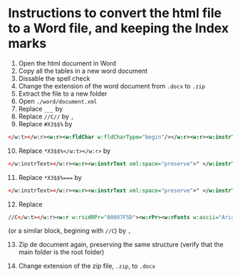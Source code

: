 # Instructions to convert the html file to a Word file, and keeping the Index marks
1. Open the html document in Word
2. Copy all the tables in a new word document
3. Dissable the spell check
4. Change the extension of the word document from `.docx` to `.zip`
5. Extract the file to a new folder
6. Open `./word/document.xml`
7. Replace `___` by ` `
8. Replace `//C//` by `, `
9. Replace `#X3$$%` by 
```xml
</w:t></w:r><w:r><w:fldChar w:fldCharType="begin"/></w:r><w:r><w:instrText xml:space="preserve"> XE "</w:instrText></w:r><w:r><w:instrText>
```
10. Replace `*X3$$%</w:t></w:r>` by 
``` xml
</w:instrText></w:r><w:r><w:instrText xml:space="preserve">" </w:instrText></w:r><w:r><w:fldChar w:fldCharType="end"/></w:r>
```
11. Replace `*X3$$%===` by     
``` xml
</w:instrText></w:r><w:r><w:instrText xml:space="preserve">" </w:instrText></w:r><w:r><w:fldChar w:fldCharType="end"/></w:r><w:r><w:rPr><w:rFonts w:ascii="Arial" w:hAnsi="Arial" w:cs="Arial"/><w:noProof/><w:color w:val="000000"/><w:sz w:val="21"/><w:szCs w:val="21"/></w:rPr><w:t>, 
```
12. Replace 
```xml
//C</w:t></w:r><w:r w:rsidRPr="00807F5D"><w:rPr><w:rFonts w:ascii="Arial" w:hAnsi="Arial" w:cs="Arial"/><w:noProof/><w:color w:val="000000"/><w:sz w:val="21"/><w:szCs w:val="21"/><w:lang w:val="en-GB"/></w:rPr><w:lastRenderedPageBreak/><w:t>//
```
(or a similar block, begining with `//C`) by `, ` 

13. Zip de document again, preserving the same structure (verify that the main folder is the root folder)

14. Change extension of the zip file, `.zip`, to `.docx`    